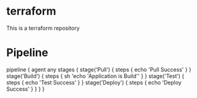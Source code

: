 # terraform
This is a terraform repository
# Pipeline
pipeline {
    agent any
    stages {
        stage('Pull') {
            steps {
                echo 'Pull Success'
            }
        }
        stage('Build') {
            steps {
                sh 'echo \'Application is Build\''
            }
        }
        stage('Test') {
            steps {
                echo 'Test Success'
            }
        }
        stage('Deploy') {
            steps {
                echo 'Deploy Success'
            }
        }
    }
}
